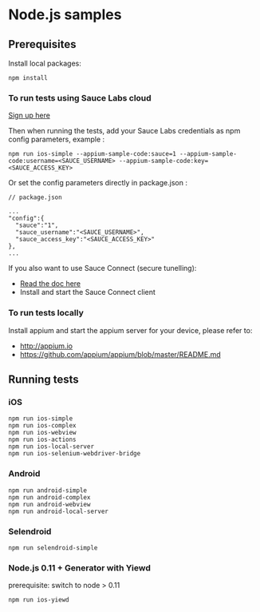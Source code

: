 # Node.js samples

## Prerequisites

Install local packages:

```
npm install
```

### To run tests using Sauce Labs cloud

[Sign up here](https://saucelabs.com/signup/trial)

Then when running the tests, add your Sauce Labs credentials as npm config parameters, example :

```
npm run ios-simple --appium-sample-code:sauce=1 --appium-sample-code:username=<SAUCE_USERNAME> --appium-sample-code:key=<SAUCE_ACCESS_KEY>

```

Or set the config parameters directly in package.json :

```
// package.json

...
"config":{
  "sauce":"1",
  "sauce_username":"<SAUCE_USERNAME>",
  "sauce_access_key":"<SAUCE_ACCESS_KEY>"
},
...
```

If you also want to use Sauce Connect (secure tunelling):

- [Read the doc here](https://saucelabs.com/docs/connect)
- Install and start the Sauce Connect client


### To run tests locally

Install appium and start the appium server for your device, please refer to:

- http://appium.io
- https://github.com/appium/appium/blob/master/README.md

## Running tests

### iOS

```
npm run ios-simple
npm run ios-complex
npm run ios-webview
npm run ios-actions
npm run ios-local-server
npm run ios-selenium-webdriver-bridge
```

### Android

```
npm run android-simple
npm run android-complex
npm run android-webview
npm run android-local-server
```

### Selendroid

```
npm run selendroid-simple
```

### Node.js 0.11 + Generator with Yiewd

prerequisite: switch to node > 0.11

```
npm run ios-yiewd
```
